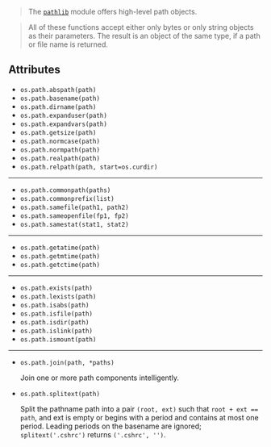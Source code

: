 > The [`pathlib`](./pathlib.md) module offers high-level path objects.

> All of these functions accept either only bytes or only string objects as their parameters. The result is an object of the same type, if a path or file name is returned.

## Attributes

- `os.path.abspath(path)`
- `os.path.basename(path)`
- `os.path.dirname(path)`
- `os.path.expanduser(path)`
- `os.path.expandvars(path)`
- `os.path.getsize(path)`
- `os.path.normcase(path)`
- `os.path.normpath(path)`
- `os.path.realpath(path)`
- `os.path.relpath(path, start=os.curdir)`

---

- `os.path.commonpath(paths)`
- `os.path.commonprefix(list)`
- `os.path.samefile(path1, path2)`
- `os.path.sameopenfile(fp1, fp2)`
- `os.path.samestat(stat1, stat2)`

---

- `os.path.getatime(path)`
- `os.path.getmtime(path)`
- `os.path.getctime(path)`

---

- `os.path.exists(path)`
- `os.path.lexists(path)`
- `os.path.isabs(path)`
- `os.path.isfile(path)`
- `os.path.isdir(path)`
- `os.path.islink(path)`
- `os.path.ismount(path)`

---

- `os.path.join(path, *paths)`

    Join one or more path components intelligently.

- `os.path.splitext(path)`

    Split the pathname path into a pair `(root, ext)` such that `root + ext == path`, and ext is empty or begins with a period and contains at most one period. Leading periods on the basename are ignored; `splitext('.cshrc')` returns `('.cshrc', '')`.

